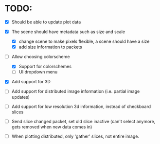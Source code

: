 # TODO:
- [x] Should be able to update plot data
- [x] The scene should have metadata such as size and scale
    - [x] change scene to make pixels flexible, a scene should have a size
    - [x] add size information to packets
- [ ] Allow choosing colorscheme
    - [x] Support for colorschemes
    - [ ] UI dropdown menu
- [x] Add support for 3D
- [ ] Add support for distributed image information (i.e. partial image updates)

- [ ] Add support for low resolution 3d information, instead of checkboard slices
- [ ] Send slice changed packet, set old slice inactive (can't select anymore, gets removed when new data comes in)
- [ ] When plotting distributed, only 'gather' slices, not entire image.
